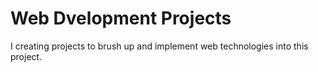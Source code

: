# Web Dvelopment Projects

I creating projects to brush up and implement web technologies into this project.
